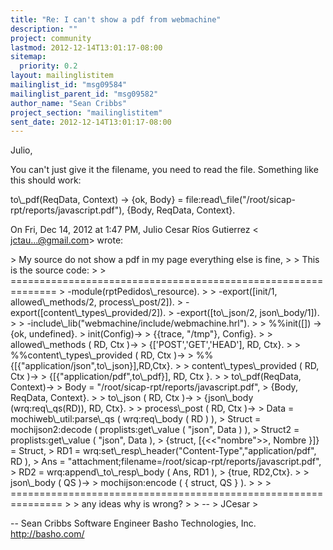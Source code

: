 ```yaml
---
title: "Re: I can't show a pdf from webmachine"
description: ""
project: community
lastmod: 2012-12-14T13:01:17-08:00
sitemap:
  priority: 0.2
layout: mailinglistitem
mailinglist_id: "msg09584"
mailinglist_parent_id: "msg09582"
author_name: "Sean Cribbs"
project_section: "mailinglistitem"
sent_date: 2012-12-14T13:01:17-08:00
---
```



Julio,

You can't just give it the filename, you need to read the file. Something
like this should work:

to\\_pdf(ReqData, Context) -&gt;
 {ok, Body} = file:read\\_file("/root/sicap-rpt/reports/javascript.pdf"),
 {Body, ReqData, Context}.

On Fri, Dec 14, 2012 at 1:47 PM, Julio Cesar Ríos Gutierrez &lt;
jctau...@gmail.com&gt; wrote:

&gt; My source do not show a pdf in my page everything else is fine,
&gt;
&gt; This is the source code:
&gt;
&gt; ==============================================================
&gt; -module(rptPedidos\\_resource).
&gt;
&gt; -export([init/1, allowed\\_methods/2, process\\_post/2]).
&gt; -export([content\\_types\\_provided/2]).
&gt; -export([to\\_json/2, json\\_body/1]).
&gt;
&gt; -include\\_lib("webmachine/include/webmachine.hrl").
&gt;
&gt; %%init([]) -&gt; {ok, undefined}.
&gt; init(Config)-&gt;
&gt; {{trace, "/tmp"}, Config}.
&gt;
&gt; allowed\\_methods ( RD, Ctx )-&gt;
&gt; {['POST','GET','HEAD'], RD, Ctx}.
&gt;
&gt; %%content\\_types\\_provided ( RD, Ctx )-&gt;
&gt; %% {[{"application/json",to\\_json}],RD,Ctx}.
&gt;
&gt; content\\_types\\_provided ( RD, Ctx )-&gt;
&gt; {[{"application/pdf",to\\_pdf}], RD, Ctx }.
&gt;
&gt; to\\_pdf(ReqData, Context)-&gt;
&gt; Body = "/root/sicap-rpt/reports/javascript.pdf",
&gt; {Body, ReqData, Context}.
&gt;
&gt; to\\_json ( RD, Ctx )-&gt;
&gt; {json\\_body (wrq:req\\_qs(RD)), RD, Ctx}.
&gt;
&gt; process\\_post ( RD, Ctx )-&gt;
&gt; Data = mochiweb\\_util:parse\\_qs ( wrq:req\\_body ( RD ) ),
&gt; Struct = mochijson2:decode ( proplists:get\\_value ( "json", Data ) ),
&gt; Struct2 = proplists:get\\_value ( "json", Data ),
&gt; {struct, [{&lt;&lt;"nombre"&gt;&gt;, Nombre }]} = Struct,
&gt; RD1 = wrq:set\\_resp\\_header("Content-Type","application/pdf", RD ),
&gt; Ans = "attachment;filename=/root/sicap-rpt/reports/javascript.pdf",
&gt; RD2 = wrq:append\\_to\\_resp\\_body ( Ans, RD1 ),
&gt; {true, RD2,Ctx}.
&gt;
&gt; json\\_body ( QS )-&gt;
&gt; mochijson:encode ( { struct, QS } ).
&gt;
&gt;
&gt; ===============================================================
&gt;
&gt; any ideas why is wrong?
&gt;
&gt; --
&gt; JCesar
&gt;

-- 
Sean Cribbs 
Software Engineer
Basho Technologies, Inc.
http://basho.com/
